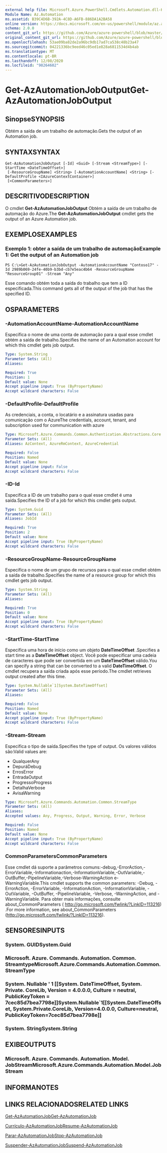 ```yaml
---
external help file: Microsoft.Azure.PowerShell.Cmdlets.Automation.dll-Help.xml
Module Name: Az.Automation
ms.assetid: B39C4D6B-392A-4C8D-A6FB-886DA1A2BA58
online version: https://docs.microsoft.com/en-us/powershell/module/az.automation/get-azautomationjoboutput
schema: 2.0.0
content_git_url: https://github.com/Azure/azure-powershell/blob/master/src/Automation/Automation/help/Get-AzAutomationJobOutput.md
original_content_git_url: https://github.com/Azure/azure-powershell/blob/master/src/Automation/Automation/help/Get-AzAutomationJobOutput.md
ms.openlocfilehash: 53ae09ba82de2a96bc9db17ad7ca538c48b23a47
ms.sourcegitcommit: 04221336bc9eed46c05ed1e828a6811534d4b4ab
ms.translationtype: MT
ms.contentlocale: pt-BR
ms.lasthandoff: 12/08/2020
ms.locfileid: "98264602"
---
```

# <span data-ttu-id="7947c-101">Get-AzAutomationJobOutput</span><span class="sxs-lookup"><span data-stu-id="7947c-101">Get-AzAutomationJobOutput</span></span>

## <span data-ttu-id="7947c-102">Sinopse</span><span class="sxs-lookup"><span data-stu-id="7947c-102">SYNOPSIS</span></span>
<span data-ttu-id="7947c-103">Obtém a saída de um trabalho de automação.</span><span class="sxs-lookup"><span data-stu-id="7947c-103">Gets the output of an Automation job.</span></span>

## <span data-ttu-id="7947c-104">SYNTAX</span><span class="sxs-lookup"><span data-stu-id="7947c-104">SYNTAX</span></span>

```
Get-AzAutomationJobOutput [-Id] <Guid> [-Stream <StreamType>] [-StartTime <DateTimeOffset>]
 [-ResourceGroupName] <String> [-AutomationAccountName] <String> [-DefaultProfile <IAzureContextContainer>]
 [<CommonParameters>]
```

## <span data-ttu-id="7947c-105">DESCRITIVO</span><span class="sxs-lookup"><span data-stu-id="7947c-105">DESCRIPTION</span></span>
<span data-ttu-id="7947c-106">O cmdlet **Get-AzAutomationJobOutput** Obtém a saída de um trabalho de automação do Azure.</span><span class="sxs-lookup"><span data-stu-id="7947c-106">The **Get-AzAutomationJobOutput** cmdlet gets the output of an Azure Automation job.</span></span>

## <span data-ttu-id="7947c-107">EXEMPLOS</span><span class="sxs-lookup"><span data-stu-id="7947c-107">EXAMPLES</span></span>

### <span data-ttu-id="7947c-108">Exemplo 1: obter a saída de um trabalho de automação</span><span class="sxs-lookup"><span data-stu-id="7947c-108">Example 1: Get the output of an Automation job</span></span>
```
PS C:\>Get-AzAutomationJobOutput -AutomationAccountName "Contoso17" -Id 2989b069-24fe-40b9-b3bd-cb7e5eac4b64 -ResourceGroupName "ResourceGroup01" -Stream "Any"
```

<span data-ttu-id="7947c-109">Esse comando obtém toda a saída do trabalho que tem a ID especificada.</span><span class="sxs-lookup"><span data-stu-id="7947c-109">This command gets all of the output of the job that has the specified ID.</span></span>

## <span data-ttu-id="7947c-110">OS</span><span class="sxs-lookup"><span data-stu-id="7947c-110">PARAMETERS</span></span>

### <span data-ttu-id="7947c-111">-AutomationAccountName</span><span class="sxs-lookup"><span data-stu-id="7947c-111">-AutomationAccountName</span></span>
<span data-ttu-id="7947c-112">Especifica o nome de uma conta de automação para a qual esse cmdlet obtém a saída de trabalho.</span><span class="sxs-lookup"><span data-stu-id="7947c-112">Specifies the name of an Automation account for which this cmdlet gets job output.</span></span>

```yaml
Type: System.String
Parameter Sets: (All)
Aliases:

Required: True
Position: 1
Default value: None
Accept pipeline input: True (ByPropertyName)
Accept wildcard characters: False
```

### <span data-ttu-id="7947c-113">-DefaultProfile</span><span class="sxs-lookup"><span data-stu-id="7947c-113">-DefaultProfile</span></span>
<span data-ttu-id="7947c-114">As credenciais, a conta, o locatário e a assinatura usadas para comunicação com o Azure</span><span class="sxs-lookup"><span data-stu-id="7947c-114">The credentials, account, tenant, and subscription used for communication with azure</span></span>

```yaml
Type: Microsoft.Azure.Commands.Common.Authentication.Abstractions.Core.IAzureContextContainer
Parameter Sets: (All)
Aliases: AzContext, AzureRmContext, AzureCredential

Required: False
Position: Named
Default value: None
Accept pipeline input: False
Accept wildcard characters: False
```

### <span data-ttu-id="7947c-115">-ID</span><span class="sxs-lookup"><span data-stu-id="7947c-115">-Id</span></span>
<span data-ttu-id="7947c-116">Especifica a ID de um trabalho para o qual esse cmdlet é uma saída.</span><span class="sxs-lookup"><span data-stu-id="7947c-116">Specifies the ID of a job for which this cmdlet gets output.</span></span>

```yaml
Type: System.Guid
Parameter Sets: (All)
Aliases: JobId

Required: True
Position: 2
Default value: None
Accept pipeline input: True (ByPropertyName)
Accept wildcard characters: False
```

### <span data-ttu-id="7947c-117">-ResourceGroupName</span><span class="sxs-lookup"><span data-stu-id="7947c-117">-ResourceGroupName</span></span>
<span data-ttu-id="7947c-118">Especifica o nome de um grupo de recursos para o qual esse cmdlet obtém a saída de trabalho.</span><span class="sxs-lookup"><span data-stu-id="7947c-118">Specifies the name of a resource group for which this cmdlet gets job output.</span></span>

```yaml
Type: System.String
Parameter Sets: (All)
Aliases:

Required: True
Position: 0
Default value: None
Accept pipeline input: True (ByPropertyName)
Accept wildcard characters: False
```

### <span data-ttu-id="7947c-119">-StartTime</span><span class="sxs-lookup"><span data-stu-id="7947c-119">-StartTime</span></span>
<span data-ttu-id="7947c-120">Especifica uma hora de início como um objeto **DateTimeOffset** .</span><span class="sxs-lookup"><span data-stu-id="7947c-120">Specifies a start time as a **DateTimeOffset** object.</span></span>
<span data-ttu-id="7947c-121">Você pode especificar uma cadeia de caracteres que pode ser convertida em um **DateTimeOffset** válido.</span><span class="sxs-lookup"><span data-stu-id="7947c-121">You can specify a string that can be converted to a valid **DateTimeOffset**.</span></span>
<span data-ttu-id="7947c-122">O cmdlet recupera a saída criada após esse período.</span><span class="sxs-lookup"><span data-stu-id="7947c-122">The cmdlet retrieves output created after this time.</span></span>

```yaml
Type: System.Nullable`1[System.DateTimeOffset]
Parameter Sets: (All)
Aliases:

Required: False
Position: Named
Default value: None
Accept pipeline input: True (ByPropertyName)
Accept wildcard characters: False
```

### <span data-ttu-id="7947c-123">-Stream</span><span class="sxs-lookup"><span data-stu-id="7947c-123">-Stream</span></span>
<span data-ttu-id="7947c-124">Especifica o tipo de saída.</span><span class="sxs-lookup"><span data-stu-id="7947c-124">Specifies the type of output.</span></span>
<span data-ttu-id="7947c-125">Os valores válidos são:</span><span class="sxs-lookup"><span data-stu-id="7947c-125">Valid values are:</span></span> 
- <span data-ttu-id="7947c-126">Qualquer</span><span class="sxs-lookup"><span data-stu-id="7947c-126">Any</span></span>
- <span data-ttu-id="7947c-127">Depurá</span><span class="sxs-lookup"><span data-stu-id="7947c-127">Debug</span></span>
- <span data-ttu-id="7947c-128">Erros</span><span class="sxs-lookup"><span data-stu-id="7947c-128">Error</span></span>
- <span data-ttu-id="7947c-129">Entrada</span><span class="sxs-lookup"><span data-stu-id="7947c-129">Output</span></span>
- <span data-ttu-id="7947c-130">Progresso</span><span class="sxs-lookup"><span data-stu-id="7947c-130">Progress</span></span>
- <span data-ttu-id="7947c-131">Detalha</span><span class="sxs-lookup"><span data-stu-id="7947c-131">Verbose</span></span>
- <span data-ttu-id="7947c-132">Avisa</span><span class="sxs-lookup"><span data-stu-id="7947c-132">Warning</span></span>

```yaml
Type: Microsoft.Azure.Commands.Automation.Common.StreamType
Parameter Sets: (All)
Aliases:
Accepted values: Any, Progress, Output, Warning, Error, Verbose

Required: False
Position: Named
Default value: None
Accept pipeline input: True (ByPropertyName)
Accept wildcard characters: False
```

### <span data-ttu-id="7947c-133">CommonParameters</span><span class="sxs-lookup"><span data-stu-id="7947c-133">CommonParameters</span></span>
<span data-ttu-id="7947c-134">Esse cmdlet dá suporte a parâmetros comuns:-debug,-ErrorAction,-ErrorVariable,-Informationaction,-InformationVariable,-OutVariable,-OutBuffer,-PipelineVariable,-Verbose-WarningAction e-WarningVariable.</span><span class="sxs-lookup"><span data-stu-id="7947c-134">This cmdlet supports the common parameters: -Debug, -ErrorAction, -ErrorVariable, -InformationAction, -InformationVariable, -OutVariable, -OutBuffer, -PipelineVariable, -Verbose, -WarningAction, and -WarningVariable.</span></span> <span data-ttu-id="7947c-135">Para obter mais informações, consulte about_CommonParameters ( http://go.microsoft.com/fwlink/?LinkID=113216) .</span><span class="sxs-lookup"><span data-stu-id="7947c-135">For more information, see about_CommonParameters (http://go.microsoft.com/fwlink/?LinkID=113216).</span></span>

## <span data-ttu-id="7947c-136">SENSORES</span><span class="sxs-lookup"><span data-stu-id="7947c-136">INPUTS</span></span>

### <span data-ttu-id="7947c-137">System. GUID</span><span class="sxs-lookup"><span data-stu-id="7947c-137">System.Guid</span></span>

### <span data-ttu-id="7947c-138">Microsoft. Azure. Commands. Automation. Common. Streamtype</span><span class="sxs-lookup"><span data-stu-id="7947c-138">Microsoft.Azure.Commands.Automation.Common.StreamType</span></span>

### <span data-ttu-id="7947c-139">System. Nullable ' 1 [[System. DateTimeOffset, System. Private. CoreLib, Version = 4.0.0.0, Culture = neutral, PublicKeyToken = 7cec85d7bea7798e]]</span><span class="sxs-lookup"><span data-stu-id="7947c-139">System.Nullable\`1[[System.DateTimeOffset, System.Private.CoreLib, Version=4.0.0.0, Culture=neutral, PublicKeyToken=7cec85d7bea7798e]]</span></span>

### <span data-ttu-id="7947c-140">System. String</span><span class="sxs-lookup"><span data-stu-id="7947c-140">System.String</span></span>

## <span data-ttu-id="7947c-141">EXIBE</span><span class="sxs-lookup"><span data-stu-id="7947c-141">OUTPUTS</span></span>

### <span data-ttu-id="7947c-142">Microsoft. Azure. Commands. Automation. Model. JobStream</span><span class="sxs-lookup"><span data-stu-id="7947c-142">Microsoft.Azure.Commands.Automation.Model.JobStream</span></span>

## <span data-ttu-id="7947c-143">INFORMA</span><span class="sxs-lookup"><span data-stu-id="7947c-143">NOTES</span></span>

## <span data-ttu-id="7947c-144">LINKS RELACIONADOS</span><span class="sxs-lookup"><span data-stu-id="7947c-144">RELATED LINKS</span></span>

[<span data-ttu-id="7947c-145">Get-AzAutomationJob</span><span class="sxs-lookup"><span data-stu-id="7947c-145">Get-AzAutomationJob</span></span>](./Get-AzAutomationJob.md)

[<span data-ttu-id="7947c-146">Currículo-AzAutomationJob</span><span class="sxs-lookup"><span data-stu-id="7947c-146">Resume-AzAutomationJob</span></span>](./Resume-AzAutomationJob.md)

[<span data-ttu-id="7947c-147">Parar-AzAutomationJob</span><span class="sxs-lookup"><span data-stu-id="7947c-147">Stop-AzAutomationJob</span></span>](./Stop-AzAutomationJob.md)

[<span data-ttu-id="7947c-148">Suspender-AzAutomationJob</span><span class="sxs-lookup"><span data-stu-id="7947c-148">Suspend-AzAutomationJob</span></span>](./Suspend-AzAutomationJob.md)


